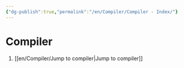 ```yaml
---
{"dg-publish":true,"permalink":"/en/Compiler/Compiler - Index/"}
---
```


# Compiler
1. [[en/Compiler/Jump to compiler\|Jump to compiler]]
